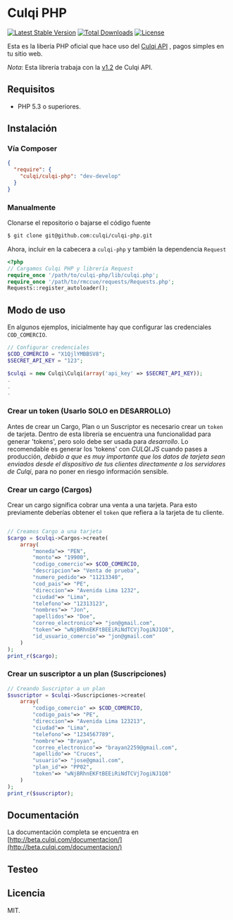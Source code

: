 
# Culqi PHP

[![Latest Stable Version](https://poser.pugx.org/culqi/culqi-php/v/stable)](https://packagist.org/packages/culqi/culqi-php)
[![Total Downloads](https://poser.pugx.org/culqi/culqi-php/downloads)](https://packagist.org/packages/culqi/culqi-php)
[![License](https://poser.pugx.org/culqi/culqi-php/license)](https://packagist.org/packages/culqi/culqi-php)

Esta es la libería PHP oficial que hace uso del [Culqi API](http://culqi.api-docs.io/) , pagos simples en tu sitio web.

*Nota*: Esta librería trabaja con la [v1.2](https://culqi.api-docs.io/v1.2) de Culqi API.


## Requisitos

* PHP 5.3 o superiores.


## Instalación

### Vía Composer
```json
{
  "require": {
    "culqi/culqi-php": "dev-develop"
  }
}
```


### Manualmente

Clonarse el repositorio o bajarse el código fuente

```bash
$ git clone git@github.com:culqi/culqi-php.git
```

Ahora, incluir en la cabecera a `culqi-php` y también la dependencia `Request`

```php
<?php
// Cargamos Culqi PHP y librería Request
require_once '/path/to/culqi-php/lib/culqi.php';
require_once '/path/to/rmccue/requests/Requests.php';
Requests::register_autoloader();
```

## Modo de uso

En algunos ejemplos, inicialmente hay que configurar las credenciales `COD_COMERCIO`.

```php
// Configurar credenciales
$COD_COMERCIO = "X1QjlYMBBSV8";
$SECRET_API_KEY = "123";

$culqi = new Culqi\Culqi(array('api_key' => $SECRET_API_KEY));
.
.
.
```

### Crear un token (Usarlo SOLO en DESARROLLO)
Antes de crear un Cargo, Plan o un Suscriptor es necesario crear un `token` de tarjeta. Dentro de esta librería se encuentra una funcionalidad para generar 'tokens', pero solo
debe ser usada para *desarrollo*. Lo recomendable es generar los 'tokens' con *CULQI.JS* cuando pases a producción, *debido a que es muy importante que los datos de tarjeta sean enviados desde el dispositivo de tus clientes directamente a los servidores de Culqi*, para no poner en riesgo información sensible.


### Crear un cargo (Cargos)
Crear un cargo significa cobrar una venta a una tarjeta. Para esto previamente
deberías obtener el  `token` que refiera a la tarjeta de tu cliente.


```php

// Creamos Cargo a una tarjeta
$cargo = $culqi->Cargos->create(
    array(
        "moneda"=> "PEN",
        "monto"=> "19900",
        "codigo_comercio"=> $COD_COMERCIO,
        "descripcion"=> "Venta de prueba",
        "numero_pedido"=> "11213340",
        "cod_pais"=> "PE",
        "direccion"=> "Avenida Lima 1232",
        "ciudad"=> "Lima",
        "telefono"=> "12313123",
        "nombres"=> "Jon",
        "apellidos"=> "Doe",
        "correo_electronico"=> "jon@gmail.com",
        "token"=> "wNjBRhnEKFtBEEiRiNdTCVj7ogiNJ1Q8",
        "id_usuario_comercio"=> "jon@gmail.com"
    )
);
print_r($cargo);

```

### Crear un suscriptor a un plan (Suscripciones)
```php
// Creando Suscriptor a un plan
$suscriptor = $culqi->Suscripciones->create(
    array(
        "codigo_comercio" => $COD_COMERCIO,
        "codigo_pais"=> "PE",
        "direccion"=> "Avenida Lima 123213",
        "ciudad"=> "Lima",
        "telefono"=> "1234567789",
        "nombre"=> "Brayan",
        "correo_electronico"=> "brayan2259@gmail.com",
        "apellido"=> "Cruces",
        "usuario"=> "jose@gmail.com",
        "plan_id"=> "PP02",
        "token"=> "wNjBRhnEKFtBEEiRiNdTCVj7ogiNJ1Q8"
    )
);
print_r($suscriptor);
```

## Documentación
La documentación completa se encuentra en [http://beta.culqi.com/documentacion/](http://beta.culqi.com/documentacion/)


## Testeo

## Licencia

MIT.
